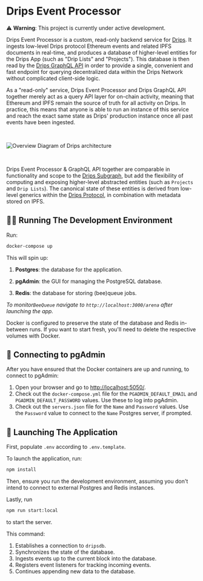 # Drips Event Processor

:warning: **Warning**: This project is currently under active development.

Drips Event Processor is a custom, read-only backend service for [Drips](https://drips.network). It ingests low-level Drips protocol Ethereum events and related IPFS documents in real-time, and produces a database of higher-level entities for the Drips App (such as "Drip Lists" and "Projects"). This database is then read by the [Drips GraphQL API](https://github.com/drips-network/graphql-api) in order to provide a single, convenient and fast endpoint for querying decentralized data within the Drips Network without complicated client-side logic.

As a "read-only" service, Drips Event Processor and Drips GraphQL API together merely act as a query API layer for on-chain activity, meaning that Ethereum and IPFS remain the source of truth for all activity on Drips. In practice, this means that anyone is able to run an instance of this service and reach the exact same state as Drips' production instance once all past events have been ingested.

<br />

![Overview Diagram of Drips architecture](https://raw.githubusercontent.com/drips-network/events-processor/main/docs/assets/drips-event-processor-diagram.png)

<br />

Drips Event Processor & GraphQL API together are comparable in functionality and scope to the [Drips Subgraph](https://github.com/drips-network/subgraph), but add the flexibility of computing and exposing higher-level abstracted entities (such as `Projects` and `Drip Lists`). The canonical state of these entities is derived from low-level generics within the [Drips Protocol](https://github.com/drips-network/contracts), in combination with metadata stored on IPFS.

## 🏃‍♂️ Running The Development Environment

Run:

```bash
docker-compose up
```

This will spin up:

1. **Postgres**: the database for the application.

2. **pgAdmin**: the GUI for managing the PostgreSQL database.

3. **Redis**: the database for storing (bee)queue jobs.

_To monitor`BeeQueue` navigate to `http://localhost:3000/arena` after launching the app._

Docker is configured to preserve the state of the database and Redis in-between runs. If you want to start fresh, you'll need to delete the respective volumes with Docker.

## 🔌 Connecting to pgAdmin

After you have ensured that the Docker containers are up and running, to connect to pgAdmin:

1. Open your browser and go to <http://localhost:5050/>.
2. Check out the `docker-compose.yml` file for the `PGADMIN_DEFAULT_EMAIL` and `PGADMIN_DEFAULT_PASSWORD` values. Use these to log into pgAdmin.
3. Check out the `servers.json` file for the `Name` and `Password` values. Use the `Password` value to connect to the `Name` Postgres server, if prompted.

## 🚀 Launching The Application

First, populate `.env` according to `.env.template`.

To launch the application, run:

```bash
npm install
```

Then, ensure you run the development environment, assuming you don't intend to connect to external Postgres and Redis instances.

Lastly, run

```bash
npm run start:local
```

to start the server.

This command:

1. Establishes a connection to `dripsdb`.
2. Synchronizes the state of the database.
3. Ingests events up to the current block into the database.
4. Registers event listeners for tracking incoming events.
5. Continues appending new data to the database.
